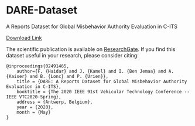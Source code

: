 # DARE-Dataset
A Reports Dataset for Global Misbehavior Authority Evaluation in C-ITS

[Download Link](https://bit.ly/2XpNTBR "DARE Dataset")

The scientific publication is available on [ResearchGate](https://www.researchgate.net/publication/340547388_DARE_A_Reports_Dataset_for_Global_Misbehavior_Authority_Evaluation_in_C-ITS). If you find this dataset useful in your research, please consider citing:

    @inproceedings{02491465,
        author={F. {Haidar} and J. {Kamel} and I. {Ben Jemaa} and A. {Kaiser} and B. {Lonc} and P. {Urien}},
        title = {DARE: A Reports Dataset for Global Misbehavior Authority Evaluation in C-ITS},
        booktitle = {The 2020 IEEE 91st Vehicular Technology Conference -- IEEE VTC2020-Spring},
        address = {Antwerp, Belgium},
        year = {2020},
        month = {May}
    }
